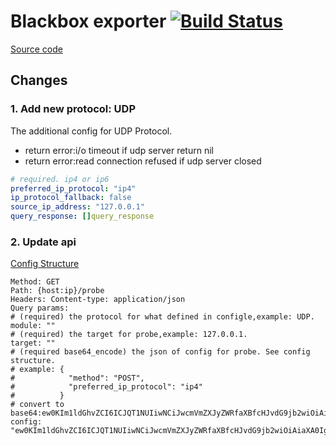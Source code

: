 # Blackbox exporter [![Build Status](https://travis-ci.org/woraser/blackbox_exporter.svg?branch=master)](https://travis-ci.org/woraser/blackbox_exporter)
[Source code](https://github.com/prometheus/blackbox_exporter/)


## Changes

### 1. Add new protocol: UDP 

The additional config for UDP Protocol.
* return error:i/o timeout if udp server return nil
* return error:read connection refused if udp server closed
```yaml
# required. ip4 or ip6
preferred_ip_protocol: "ip4" 
ip_protocol_fallback: false
source_ip_address: "127.0.0.1"  
query_response: []query_response
```

### 2. Update api
[Config Structure](https://github.com/woraser/blackbox_exporter/blob/master/config/config.go)
```
Method: GET
Path: {host:ip}/probe
Headers: Content-type: application/json
Query params:
# (required) the protocol for what defined in configle,example: UDP.
module: "" 
# (required) the target for probe,example: 127.0.0.1.
target: ""
# (required base64_encode) the json of config for probe. See config structure.
# example: {
#            "method": "POST",
#            "preferred_ip_protocol": "ip4"
#          }
# convert to base64:ew0KIm1ldGhvZCI6ICJQT1NUIiwNCiJwcmVmZXJyZWRfaXBfcHJvdG9jb2wiOiAiaXA0Ig0KfQ==
config: "ew0KIm1ldGhvZCI6ICJQT1NUIiwNCiJwcmVmZXJyZWRfaXBfcHJvdG9jb2wiOiAiaXA0Ig0KfQ=="
```
